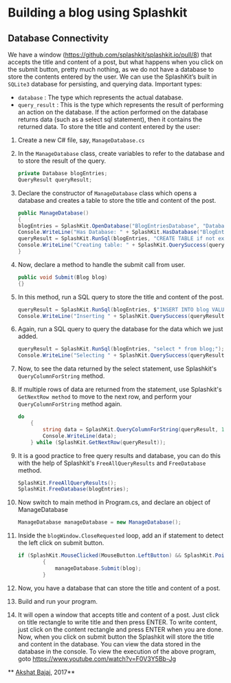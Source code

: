 <meta name="guide-title" content="Awesome Database guide" />
<meta name="api-link-groups" content="input" />
<meta name="api-link-functions" content="OpenDatabase, HasDatabase, RunSql, QueryColumnForString, FreeAllQueryResults, FreeDatabase" />

# Building a blog using Splashkit
## Database Connectivity
We have a window (https://github.com/splashkit/splashkit.io/pull/8) that accepts the title and content of a post, but what happens when you click on the submit button, pretty much nothing, as we do not have a database to store the contents entered by the user. We can use the SplashKit’s built in `SQLite3` database for persisting, and querying data.
Important types:
* `database` : The type which represents the actual database.
* `query_result` : This is the type which represents the result of performing an action on the database. If the action performed on the database returns data (such as a select sql statement), then it contains the returned data.
To store the title and content entered by the user:
1. Create a new C# file, say, `ManageDatabase.cs`
2. In the `ManageDatabase` class, create variables to refer to the database and to store the result of the query.
    ```C#
    private Database blogEntries;
    QueryResult queryResult;
    ```
    
3. Declare the constructor of `ManageDatabase` class which opens a database and creates a table to store the title and content of the post.
    ```C#
    public ManageDatabase()
    {
    blogEntries = SplashKit.OpenDatabase("BlogEntriesDatabase", "Database");
    Console.WriteLine("Has Database: " + SplashKit.HasDatabase("BlogEntriesDatabase"));
    queryResult = SplashKit.RunSql(blogEntries, "CREATE TABLE if not exists blog (title TEXT PRIMARY KEY, content TEXT);");
    Console.WriteLine("Creating table: " + SplashKit.QuerySuccess(queryResult));
    }
    ```
4. Now, declare a method to handle the submit call from user.
    ```C#
    public void Submit(Blog blog)
    {}
    ```
5. In this method, run a SQL query to store the title and content of the post.
    ```C#
    queryResult = SplashKit.RunSql(blogEntries, $"INSERT INTO blog VALUES ('{blog.Title}','{blog.Content}');");
    Console.WriteLine("Inserting " + SplashKit.QuerySuccess(queryResult));
    ```

6. Again, run a SQL query to query the database for the data which we just added.
    ```C#
    queryResult = SplashKit.RunSql(blogEntries, "select * from blog;");
    Console.WriteLine("Selecting " + SplashKit.QuerySuccess(queryResult));
    ```
        
7. Now, to see the data returned by the select statement, use Splashkit's `QueryColumnForString` method.
8. If multiple rows of data are returned from the statement, use Splashkit's `GetNextRow method` to move to the next row, and perform your `QueryColumnForString` method again.
    ```C#
    do
        {
            string data = SplashKit.QueryColumnForString(queryResult, 1);
            Console.WriteLine(data);            
        } while (SplashKit.GetNextRow(queryResult));
    ```
        
9. It is a good practice to free query results and database, you can do this with the help of Splashkit's `FreeAllQueryResults` and `FreeDatabase` method.
    ```C#
    SplashKit.FreeAllQueryResults();
    SplashKit.FreeDatabase(blogEntries);
    ```

10. Now switch to main method in Program.cs, and declare an object of ManageDatabase
    ```C#
    ManageDatabase manageDatabase = new ManageDatabase();
    ```
11. Inside the `blogWindow.CloseRequested` loop, add an if statement to detect the left click on submit button.
    ```C#
    if (SplashKit.MouseClicked(MouseButton.LeftButton) && SplashKit.PointInRectangle(SplashKit.MousePosition(), blog.SubmitRectangle()))
            {
                manageDatabase.Submit(blog);
            }
    ```
12. Now, you have a database that can store the title and content of a post.
13. Build and run your program.
14. It will open a window that accepts title and content of a  post. Just click on title rectangle to write title and then press ENTER. To write content, just click on the content rectangle and press ENTER when you are done. Now, when you click on submit button the Splashkit will store the title and content in the database. You can view the data stored in the database in the console.
To view the execution of the above program, goto https://www.youtube.com/watch?v=F0V3Y5Bb-Jg


** [Akshat Bajaj](https://github.com/AkshatBajaj), 2017**